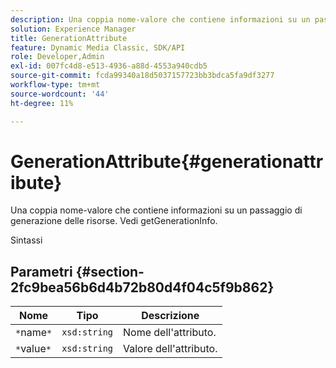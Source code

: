 ```yaml
---
description: Una coppia nome-valore che contiene informazioni su un passaggio di generazione delle risorse. Vedi getGenerationInfo.
solution: Experience Manager
title: GenerationAttribute
feature: Dynamic Media Classic, SDK/API
role: Developer,Admin
exl-id: 007fc4d8-e513-4936-a88d-4553a940cdb5
source-git-commit: fcda99340a18d5037157723bb3bdca5fa9df3277
workflow-type: tm+mt
source-wordcount: '44'
ht-degree: 11%

---
```


# GenerationAttribute{#generationattribute}

Una coppia nome-valore che contiene informazioni su un passaggio di generazione delle risorse. Vedi getGenerationInfo.

Sintassi

## Parametri {#section-2fc9bea56b6d4b72b80d4f04c5f9b862}

| Nome | Tipo | Descrizione |
|---|---|---|
| `*`name`*` | `xsd:string` | Nome dell&#39;attributo. |
| `*`value`*` | `xsd:string` | Valore dell&#39;attributo. |
